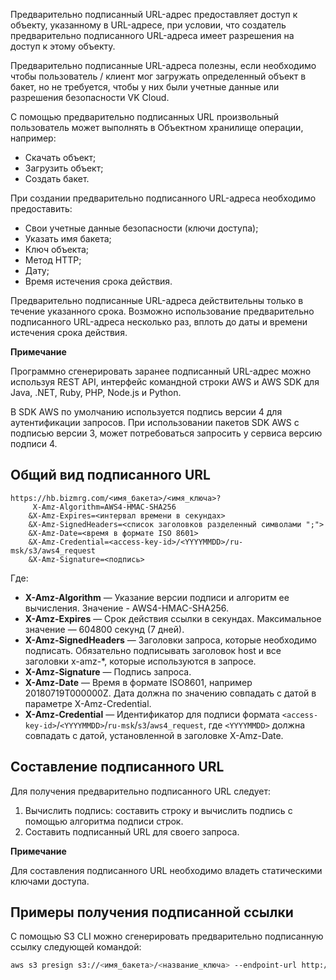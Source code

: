 Предварительно подписанный URL-адрес предоставляет доступ к объекту, указанному в URL-адресе, при условии, что создатель предварительно подписанного URL-адреса имеет разрешения на доступ к этому объекту.

Предварительно подписанные URL-адреса полезны, если необходимо чтобы пользователь / клиент мог загружать определенный объект в бакет, но не требуется, чтобы у них были учетные данные или разрешения безопасности VK Cloud.

С помощью предварительно подписанных URL произвольный пользователь может выполнять в Объектном хранилище операции, например:

- Скачать объект;
- Загрузить объект;
- Создать бакет.

При создании предварительно подписанного URL-адреса необходимо предоставить:

- Свои учетные данные безопасности (ключи доступа);
- Указать имя бакета;
- Ключ объекта;
- Метод HTTP;
- Дату;
- Время истечения срока действия.

Предварительно подписанные URL-адреса действительны только в течение указанного срока. Возможно использование предварительно подписанного URL-адреса несколько раз, вплоть до даты и времени истечения срока действия.

<info>

**Примечание**

Программно сгенерировать заранее подписанный URL-адрес можно используя REST API, интерфейс командной строки AWS и AWS SDK для Java, .NET, Ruby, PHP, Node.js и Python.

</info>

В SDK AWS по умолчанию используется подпись версии 4 для аутентификации запросов. При использовании пакетов SDK AWS с подписью версии 3, может потребоваться запросить у сервиса версию подписи 4.

## Общий вид подписанного URL

```
https://hb.bizmrg.com/<имя_бакета>/<имя_ключа>?
     X-Amz-Algorithm=AWS4-HMAC-SHA256
    &X-Amz-Expires=<интервал времени в секундах>
    &X-Amz-SignedHeaders=<список заголовков разделенный символами ";">
    &X-Amz-Date=<время в формате ISO 8601>
    &X-Amz-Credential=<access-key-id>/<YYYYMMDD>/ru-msk/s3/aws4_request
    &X-Amz-Signature=<подпись>
```

Где:

- **X-Amz-Algorithm** — Указание версии подписи и алгоритм ее вычисления. Значение - AWS4-HMAC-SHA256.
- **X-Amz-Expires** — Срок действия ссылки в секундах. Максимальное значение — 604800 секунд (7 дней).
- **X-Amz-SignedHeaders** — Заголовки запроса, которые необходимо подписать. Обязательно подписывать заголовок host и все заголовки x-amz-\*, которые используются в запросе.
- **X-Amz-Signature** — Подпись запроса.
- **X-Amz-Date** — Время в формате ISO8601, например 20180719T000000Z. Дата должна по значению совпадать с датой в параметре X-Amz-Credential.
- **X-Amz-Credential** — Идентификатор для подписи формата `<access-key-id>`/`<YYYYMMDD>`/`ru-msk`/`s3`/`aws4_request`, где `<YYYYMMDD>` должна совпадать с датой, установленной в заголовке X-Amz-Date.

## Составление подписанного URL

Для получения предварительно подписанного URL следует:

1.  Вычислить подпись: составить строку и вычислить подпись с помощью алгоритма подписи строк.
2.  Составить подписанный URL для своего запроса.

<info>

**Примечание**

Для составления подписанного URL необходимо владеть статическими ключами доступа.

</info>

## Примеры получения подписанной ссылки

С помощью S3 CLI можно сгенерировать предварительно подписанную ссылку следующей командой:

```bash
aws s3 presign s3://<имя_бакета>/<название_ключа> --endpoint-url http://hb.bizmrg.com --expires-in <время_в_секундах>
```
